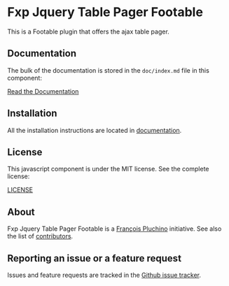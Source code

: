 Fxp Jquery Table Pager Footable
===============================

This is a Footable plugin that offers the ajax table pager.

Documentation
-------------

The bulk of the documentation is stored in the `doc/index.md`
file in this component:

[Read the Documentation](doc/index.md)

Installation
------------

All the installation instructions are located in [documentation](doc/index.md).

License
-------

This javascript component is under the MIT license. See the complete license:

[LICENSE](LICENSE)

About
-----

Fxp Jquery Table Pager Footable is a [François Pluchino](https://github.com/francoispluchino) initiative.
See also the list of [contributors](https://github.com/fxpio/fxp-jquery-table-pager-footable/graphs/contributors).

Reporting an issue or a feature request
---------------------------------------

Issues and feature requests are tracked in the [Github issue tracker](https://github.com/fxpio/fxp-jquery-table-pager-footable/issues).
